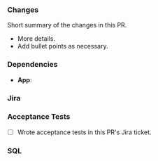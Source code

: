 <!-- Example title: OPAL-123: Change the format for sending lab results by type to the app -->

### Changes

Short summary of the changes in this PR.

* More details.
* Add bullet points as necessary.

### Dependencies
<!-- Link to dependant pull requests. Specify whether the PRs are just related, or require each other to run. Write N/A if there are none. -->
- **App**: 

### Jira
<!-- Paste a link to this PR's related Jira issue. -->


### Acceptance Tests
<!-- Put an x in the checkbox when done. -->
- [ ] Wrote acceptance tests in this PR's Jira ticket.

### SQL
<!-- If this PR requires database changes, provide a modification script (and specify which DB to use). If not, remove this header. -->
```

```
